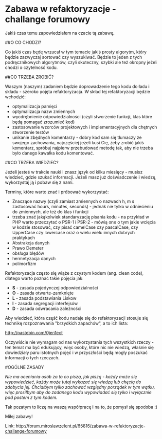 # Zabawa w refaktoryzacje - challange forumowy

Jakiś czas temu zapowiedziałem na czacie tą zabawę. 

##O CO CHODZI?

Co jakiś czas będę wrzucał w tym temacie jakiś prosty algorytm, który będzie zazwyczaj sortować czy wyszukiwać. Będzie to jeden z tych podręcznikowych algorytmów, czyli skuteczny, szybki ale też okropny jeżeli chodzi o czytelność kodu.

##CO TRZEBA ZROBIĆ?

Waszym (naszym) zadaniem będzie doprowadzenie tego kodu do ładu i składu - szeroko pojęta refaktoryzacja. W skład tej refaktoryzacji będzie wchodzić:

- optymalizacja pamięci
- optymalizacja nazw zmiennych
- wyodrębnienie odpowiedzialności (czyli stworzenie funkcji, klas które będą pomagać zrozumieć kod)
- zastosowanie wzorców projektowych i implementacyjnych dla chętnych stworzenie testów
- unikanie zbędnych komentarzy - dobry kod sam się tłumaczy ze swojego zachowania, najczęściej jeżeli kusi Cię, żeby zrobić jakiś komentarz, spróbuj najpierw przebudować metodę tak, aby nie trzeba było danego kawałka kodu komentować. 

##CO TRZEBA WIEDZIEĆ?

Jeżeli jesteś w trakcie nauki i znasz język od kilku miesięcy - musisz wiedzieć, gdzie szukać informacji. Jeżeli masz już doświadczenie i wiedzę, wykorzystaj ją i pobaw się z nami. 

Terminy, które warto znać i próbować wykorzystać:

- Znaczące nazwy (czyli zamiast zmiennych o nazwach h, m s zastosować hours, minutes, seconds) - jednak nie tylko w odniesieniu do zmiennych, ale też do klas i funkcji 
- trzeba znać jakąkolwiek standaryzację pisania kodu - na przykład w PHP warto przeczytać o PSR-1 i PSR-2 - mówią one o tym jakie wcięcia w kodzie stosować, czy pisać camelCase czy pascalCase, czy UpperCase czy lowercase oraz o wielu wielu innych dobrych praktykach
- Abstrakcja danych
- Prawo Demeter
- obsługa błędów
- hermetyzacja danych
- polimorfizm

Refaktoryzacja często się wiąże z czystym kodem (ang. clean code), dlatego warto poznać takie pojęcia jak:

*  **S** - zasada pojedynczej odpowiedzialności
*  **O** - zasada otwarte-zamknięte
*  **L** - zasada podstawiania Liskow
*  **I** - zasada segregacji interfejsów
*  **D** - zasada odwracania zależności

Aby wiedzieć, która część kodu nadaje się do refaktoryzacji stosuje się technikę rozpoznawania "brzydkich zapachów", a to ich lista:

http://pastebin.com/0jen1ect

Oczywiście nie wymagam od nas wykorzystania tych wszystkich rzeczy - ten temat ma być edukujący, więc osoby, które nic nie wiedzą, właśnie się dowiedziały paru istotnych pojęć i w przyszłości będą mogły poszukać informacji o tych rzeczach. 

#OGÓLNE ZASADY

*Nie ma oceniania osób za to co piszą, jak piszą - każdy może się wypowiedzieć, każdy może tutaj wykazać się wiedzą lub chęcią do zdobycia jej. 
Chciałbym tylko zachować względny porządek w tym wątku, więc prosiłbym aby do zadanego kodu wypowiadać się tylko i wyłącznie pod postem z tym kodem.*

Tak pozatym to liczę na waszą współpracę i na to, że pomysł się spodoba :)



Miłej zabawy!

Link: http://forum.miroslawzelent.pl/65816/zabawa-w-refaktoryzacje-challange-forumowy
